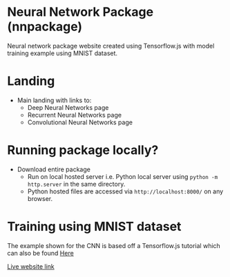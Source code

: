 # Neural Network Package (nnpackage)
Neural network package website created using Tensorflow.js with model training example using MNIST dataset.


# Landing
- Main landing with links to:
    * Deep Neural Networks page
    * Recurrent Neural Networks page
    * Convolutional Neural Networks page


# Running package locally?
- Download entire package
   * Run on local hosted server i.e. Python local server using `python -m http.server` in the same directory.
   * Python hosted files are accessed via `http://localhost:8000/` on any browser.
   
   
# Training using MNIST dataset
The example shown for the CNN is based off a Tensorflow.js tutorial which can also be found [Here](https://www.tensorflow.org/js/tutorials/training/handwritten_digit_cnn)


[Live website link](https://asaasbaig.github.io/nnpackage/)
